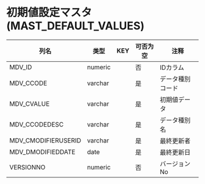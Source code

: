 # 初期値設定マスタ(MAST_DEFAULT_VALUES)
| 列名   | 类型   | KEY  | 可否为空 | 注释   |
| ---- | ---- | ---- | ---- | ---- |
|MDV_ID|numeric||否|IDカラム|
|MDV_CCODE|varchar||是|データ種別コード|
|MDV_CVALUE|varchar||是|初期値データ|
|MDV_CCODEDESC|varchar||是|データ種別名|
|MDV_CMODIFIERUSERID|varchar||是|最終更新者|
|MDV_DMODIFIEDDATE|date||是|最終更新日|
|VERSIONNO|numeric||否|バージョンNo|
